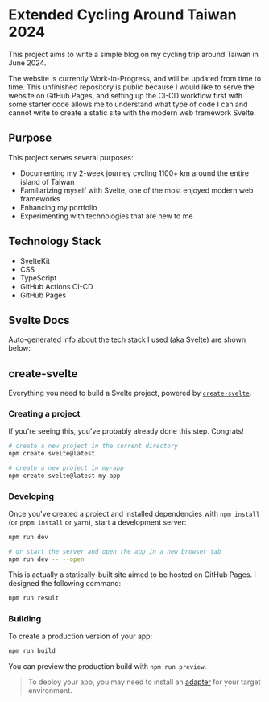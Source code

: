 # Extended Cycling Around Taiwan 2024

This project aims to write a simple blog on my cycling trip around Taiwan in June 2024.

The website is currently Work-In-Progress, and will be updated from time to time. This unfinished repository is public because I would like to serve the website on GitHub Pages, and setting up the CI-CD workflow first with some starter code allows me to understand what type of code I can and cannot write to create a static site with the modern web framework Svelte.

## Purpose

This project serves several purposes:

- Documenting my 2-week journey cycling 1100+ km around the entire island of Taiwan
- Familiarizing myself with Svelte, one of the most enjoyed modern web frameworks
- Enhancing my portfolio
- Experimenting with technologies that are new to me

## Technology Stack

- SvelteKit
- CSS
- TypeScript
- GitHub Actions CI-CD
- GitHub Pages

## Svelte Docs

Auto-generated info about the tech stack I used (aka Svelte) are shown below:

## create-svelte

Everything you need to build a Svelte project, powered by [`create-svelte`](https://github.com/sveltejs/kit/tree/main/packages/create-svelte).

### Creating a project

If you're seeing this, you've probably already done this step. Congrats!

```bash
# create a new project in the current directory
npm create svelte@latest

# create a new project in my-app
npm create svelte@latest my-app
```

### Developing

Once you've created a project and installed dependencies with `npm install` (or `pnpm install` or `yarn`), start a development server:

```bash
npm run dev

# or start the server and open the app in a new browser tab
npm run dev -- --open
```

This is actually a statically-built site aimed to be hosted on GitHub Pages. I designed the following command:

```bash
npm run result
```

### Building

To create a production version of your app:

```bash
npm run build
```

You can preview the production build with `npm run preview`.

> To deploy your app, you may need to install an [adapter](https://kit.svelte.dev/docs/adapters) for your target environment.

